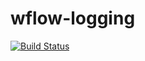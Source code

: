 # wflow-logging

[![Build Status](https://travis-ci.org/recast-hep/wflow-logging.svg?branch=master)](https://travis-ci.org/recast-hep/wflow-logging)
